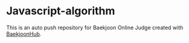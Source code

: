 # Javascript-algorithm
This is an auto push repository for Baekjoon Online Judge created with [BaekjoonHub](https://github.com/BaekjoonHub/BaekjoonHub).
